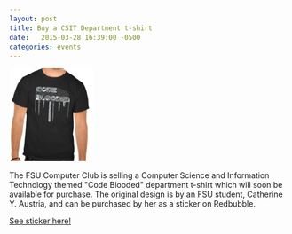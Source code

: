 ```yaml
---
layout: post
title: Buy a CSIT Department t-shirt 
date:   2015-03-28 16:39:00 -0500
categories: events
---
```

<img src="/images/zazzlecodeb.png" width="30%">

The FSU Computer Club is selling a Computer Science and Information Technology
themed "Code Blooded" department t-shirt which will soon be available for
purchase.  The original design is by an FSU student, Catherine Y. Austria, and
can be purchased by her as a sticker on Redbubble.

[See sticker here!](http://goo.gl/P88z8l)

